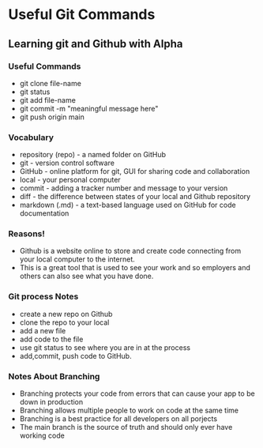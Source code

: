 # Useful Git Commands

## Learning git and Github with Alpha

### Useful Commands
- git clone file-name
- git status
- git add file-name
- git commit -m "meaningful message here"
- git push origin main

### Vocabulary

- repository (repo) - a named folder on GitHub
- git - version control software
- GitHub - online platform for git, GUI for sharing code and collaboration
- local - your personal computer
- commit - adding a tracker number and message to your version
- diff - the difference between states of your local and Github repository
- markdown (.md) - a text-based language used on GitHub for code documentation

### Reasons!

- Github is a website online to store and create code connecting from your local computer
to the internet.
- This is a great tool that is used to see your work and so employers and others can also see
what you have done.

### Git process Notes
- create a new repo on Github
- clone the repo to your local
- add a new file
- add code to the file
- use git status to see where you are in at the process
- add,commit, push code to GitHub.

### Notes About Branching
- Branching protects your code from errors that can cause your app to be down in production
- Branching allows multiple people to work on code at the same time
- Branching is a best practice for all developers on all porjects
- The main branch is the source of truth and should only ever have working code
